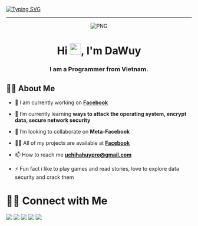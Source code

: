 [![Typing SVG](https://readme-typing-svg.herokuapp.com?color=%23FF0000&size=40&center=true&vCenter=true&width=1000&height=55&lines=Welcome+to+my+Github!;Thank+you+for+visiting+and+follow+me+%F0%9F%93%B0;Remember+to+rate+me+a+star+%3C3)](https://git.io/typing-svg)
<p align="center">
<p>
    
****
<p align="center">
    <img align="center" alt="PNG" src="https://media.giphy.com/media/ZVik7pBtu9dNS/giphy.gif" />
    <h1 align="center">Hi <img src="https://media.giphy.com/media/RCdXguEakdQfQiKjAB/giphy.gif" width="30px">, I'm DaWuy</h1>
    <h3 align="center">I am a Programmer from Vietnam.</h3>



## 🙋‍♂️ About Me

- 🔭 I am currently working on **[Facebook](https://www.facebook.com/WuyChjll)**

- 🌱 I’m currently learning **ways to attack the operating system, encrypt data, secure network security**

- 👯 I’m looking to collaborate on **Meta-Facebook**

- 👨‍💻 All of my projects are available at **[Facebook](https://www.facebook.com/WuyChjll)**

- 📫 How to reach me **uchihahuypro@gmail.com**

- ⚡ Fun fact i like to play games and read stories, love to explore data security and crack them






# 🤝🏻 Connect with Me
<p align="left">

<a href = "https://www.facebook.com/dwizdabest"><img src="https://img.icons8.com/clouds/60/000000/facebook-new.png"/></a>
<a href = "https://www.tiktok.com/@dwizdabest"><img src="https://img.icons8.com/clouds/60/000000/tiktok.png"/></a>
<a href = "https://www.instagram.com/dwizdabest/"><img src="https://img.icons8.com/clouds/60/000000/instagram-reel.png"/></a>
<a href = "https://www.youtube.com/channel/UCa1jaAmt0Dy8CiP7KRY7saw"><img src="https://img.icons8.com/clouds/60/000000/cute-youtube.png"/></a>
<a href = "https://github.com/DaWuyCute"><img src="https://img.icons8.com/clouds/60/000000/github.png"/></a>

</p>



